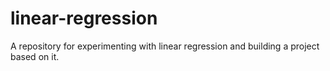 # linear-regression
A repository for experimenting with linear regression and building a project based on it.
